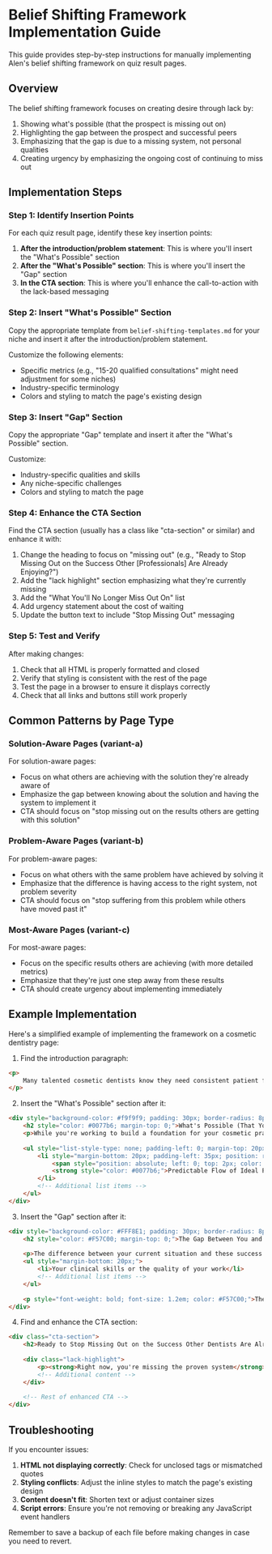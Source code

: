 # Belief Shifting Framework Implementation Guide

This guide provides step-by-step instructions for manually implementing Alen's belief shifting framework on quiz result pages.

## Overview

The belief shifting framework focuses on creating desire through lack by:

1. Showing what's possible (that the prospect is missing out on)
2. Highlighting the gap between the prospect and successful peers
3. Emphasizing that the gap is due to a missing system, not personal qualities
4. Creating urgency by emphasizing the ongoing cost of continuing to miss out

## Implementation Steps

### Step 1: Identify Insertion Points

For each quiz result page, identify these key insertion points:

1. **After the introduction/problem statement**: This is where you'll insert the "What's Possible" section
2. **After the "What's Possible" section**: This is where you'll insert the "Gap" section
3. **In the CTA section**: This is where you'll enhance the call-to-action with the lack-based messaging

### Step 2: Insert "What's Possible" Section

Copy the appropriate template from `belief-shifting-templates.md` for your niche and insert it after the introduction/problem statement.

Customize the following elements:
- Specific metrics (e.g., "15-20 qualified consultations" might need adjustment for some niches)
- Industry-specific terminology
- Colors and styling to match the page's existing design

### Step 3: Insert "Gap" Section

Copy the appropriate "Gap" template and insert it after the "What's Possible" section.

Customize:
- Industry-specific qualities and skills
- Any niche-specific challenges
- Colors and styling to match the page

### Step 4: Enhance the CTA Section

Find the CTA section (usually has a class like "cta-section" or similar) and enhance it with:

1. Change the heading to focus on "missing out" (e.g., "Ready to Stop Missing Out on the Success Other [Professionals] Are Already Enjoying?")
2. Add the "lack highlight" section emphasizing what they're currently missing
3. Add the "What You'll No Longer Miss Out On" list
4. Add urgency statement about the cost of waiting
5. Update the button text to include "Stop Missing Out" messaging

### Step 5: Test and Verify

After making changes:
1. Check that all HTML is properly formatted and closed
2. Verify that styling is consistent with the rest of the page
3. Test the page in a browser to ensure it displays correctly
4. Check that all links and buttons still work properly

## Common Patterns by Page Type

### Solution-Aware Pages (variant-a)

For solution-aware pages:
- Focus on what others are achieving with the solution they're already aware of
- Emphasize the gap between knowing about the solution and having the system to implement it
- CTA should focus on "stop missing out on the results others are getting with this solution"

### Problem-Aware Pages (variant-b)

For problem-aware pages:
- Focus on what others with the same problem have achieved by solving it
- Emphasize that the difference is having access to the right system, not problem severity
- CTA should focus on "stop suffering from this problem while others have moved past it"

### Most-Aware Pages (variant-c)

For most-aware pages:
- Focus on the specific results others are achieving (with more detailed metrics)
- Emphasize that they're just one step away from these results
- CTA should create urgency about implementing immediately

## Example Implementation

Here's a simplified example of implementing the framework on a cosmetic dentistry page:

1. Find the introduction paragraph:
```html
<p>
    Many talented cosmetic dentists know they need consistent patient flow but find themselves piecing together marketing efforts that don't deliver, or relying on outdated methods. You're looking for a proven solution – a system that reliably brings in the right kind of patients.
</p>
```

2. Insert the "What's Possible" section after it:
```html
<div style="background-color: #f9f9f9; padding: 30px; border-radius: 8px; margin: 30px 0; border-left: 5px solid #0077b6;">
    <h2 style="color: #0077b6; margin-top: 0;">What's Possible (That You're Missing Out On)</h2>
    <p>While you're working to build a foundation for your cosmetic practice, other dentists with your same level of clinical skill are experiencing extraordinary results:</p>
    
    <ul style="list-style-type: none; padding-left: 0; margin-top: 20px;">
        <li style="margin-bottom: 20px; padding-left: 35px; position: relative;">
            <span style="position: absolute; left: 0; top: 2px; color: #0077b6; font-weight: bold; font-size: 1.2em;">✓</span>
            <strong style="color: #0077b6;">Predictable Flow of Ideal Patients:</strong> Imagine having 15-20 qualified cosmetic consultations every month, like clockwork.
        </li>
        <!-- Additional list items -->
    </ul>
</div>
```

3. Insert the "Gap" section after it:
```html
<div style="background-color: #FFF8E1; padding: 30px; border-radius: 8px; margin: 30px 0; border: 1px solid #FFB74D;">
    <h2 style="color: #F57C00; margin-top: 0;">The Gap Between You and These Successful Dentists</h2>
    
    <p>The difference between your current situation and these success stories is <strong>not</strong> about:</p>
    <ul style="margin-bottom: 20px;">
        <li>Your clinical skills or the quality of your work</li>
        <!-- Additional list items -->
    </ul>
    
    <p style="font-weight: bold; font-size: 1.2em; color: #F57C00;">The real difference is that these successful dentists have implemented a systematic patient acquisition approach that you haven't yet.</p>
</div>
```

4. Find and enhance the CTA section:
```html
<div class="cta-section">
    <h2>Ready to Stop Missing Out on the Success Other Dentists Are Already Enjoying?</h2>
    
    <div class="lack-highlight">
        <p><strong>Right now, you're missing the proven system</strong> that's already working for other cosmetic dentists just like you.</p>
        <!-- Additional content -->
    </div>
    
    <!-- Rest of enhanced CTA -->
</div>
```

## Troubleshooting

If you encounter issues:

1. **HTML not displaying correctly**: Check for unclosed tags or mismatched quotes
2. **Styling conflicts**: Adjust the inline styles to match the page's existing design
3. **Content doesn't fit**: Shorten text or adjust container sizes
4. **Script errors**: Ensure you're not removing or breaking any JavaScript event handlers

Remember to save a backup of each file before making changes in case you need to revert.
